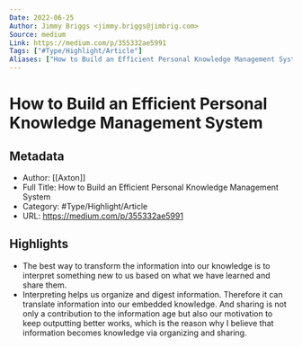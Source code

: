 ```yaml
---
Date: 2022-06-25
Author: Jimmy Briggs <jimmy.briggs@jimbrig.com>
Source: medium
Link: https://medium.com/p/355332ae5991
Tags: ["#Type/Highlight/Article"]
Aliases: ["How to Build an Efficient Personal Knowledge Management System", "How to Build an Efficient Personal Knowledge Management System"]
---
```

# How to Build an Efficient Personal Knowledge Management System

## Metadata
- Author: [[Axton]]
- Full Title: How to Build an Efficient Personal Knowledge Management System
- Category: #Type/Highlight/Article
- URL: https://medium.com/p/355332ae5991

## Highlights
- The best way to transform the information into our knowledge is to interpret something new to us based on what we have learned and share them.
- Interpreting helps us organize and digest information. Therefore it can translate information into our embedded knowledge. And sharing is not only a contribution to the information age but also our motivation to keep outputting better works, which is the reason why I believe that information becomes knowledge via organizing and sharing.
